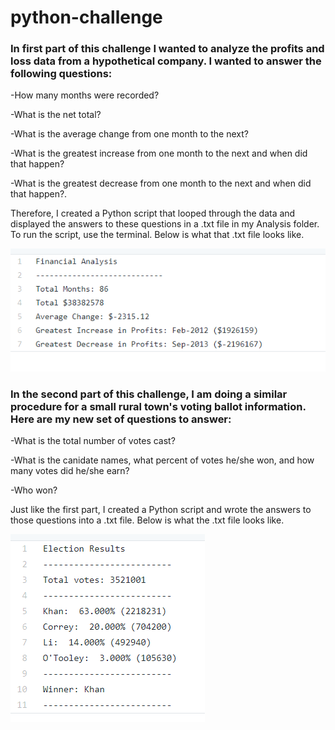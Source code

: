 # python-challenge

### In first part of this challenge I wanted to analyze the profits and loss data from a hypothetical company. I wanted to answer the following questions: 

-How many months were recorded?

-What is the net total?

-What is the average change from one month to the next?

-What is the greatest increase from one month to the next and when did that happen?

-What is the greatest decrease from one month to the next and when did that happen?.

Therefore, I created a Python script that looped through the data and displayed the answers to these questions in a .txt file in my Analysis folder. To run the script, use the terminal. Below is what that .txt file looks like. 

![Sample1](/PyBank/Analysis/03030.png)


### In the second part of this challenge, I am doing a similar procedure for a small rural town's voting ballot information. Here are my new set of questions to answer:

-What is the total number of votes cast?

-What is the canidate names, what percent of votes he/she won, and how many votes did he/she earn?

-Who won?

Just like the first part, I created a Python script and wrote the answers to those questions into a .txt file. Below is what the .txt file looks like. 

![Sample1](/PyPoll/Analysis/104044.png)
